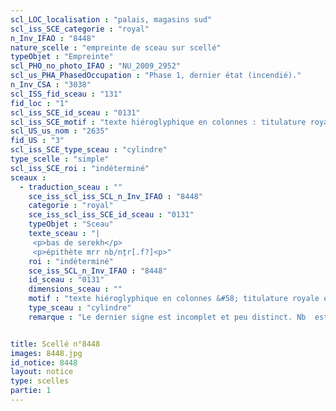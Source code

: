```yaml
---
scl_LOC_localisation : "palais, magasins sud"
scl_iss_SCE_categorie : "royal"
n_Inv_IFAO : "8448"
nature_scelle : "empreinte de sceau sur scellé"
typeObjet : "Empreinte"
scl_PHO_no_photo_IFAO : "NU_2009_2952"
scl_us_PHA_PhasedOccupation : "Phase 1, dernier état (incendié)."
n_Inv_CSA : "3038"
scl_ISS_fid_sceau : "131"
fid_loc : "1"
scl_iss_SCE_id_sceau : "0131"
scl_iss_SCE_motif : "texte hiéroglyphique en colonnes : titulature royale et épithètes de fonctionnaire."
scl_US_us_nom : "2635"
fid_US : "3"
scl_iss_SCE_type_sceau : "cylindre"
type_scelle : "simple"
scl_iss_SCE_roi : "indéterminé"
sceaux :
  - traduction_sceau : ""
    sce_iss_scl_iss_SCL_n_Inv_IFAO : "8448"
    categorie : "royal"
    sce_iss_scl_iss_SCE_id_sceau : "0131"
    typeObjet : "Sceau"
    texte_sceau : "|
     <p>bas de serekh</p>
     <p>épithète mrr nb/nṯr[.f?]<p>"
    roi : "indéterminé"
    sce_iss_SCL_n_Inv_IFAO : "8448"
    id_sceau : "0131"
    dimensions_sceau : ""
    motif : "texte hiéroglyphique en colonnes &#58; titulature royale et épithètes de fonctionnaire."
    type_sceau : "cylindre"
    remarque : "Le dernier signe est incomplet et peu distinct. Nb  est plus probable que nṯr."


title: Scellé n°8448
images: 8448.jpg
id_notice: 8448
layout: notice
type: scelles
partie: 1
---
```

